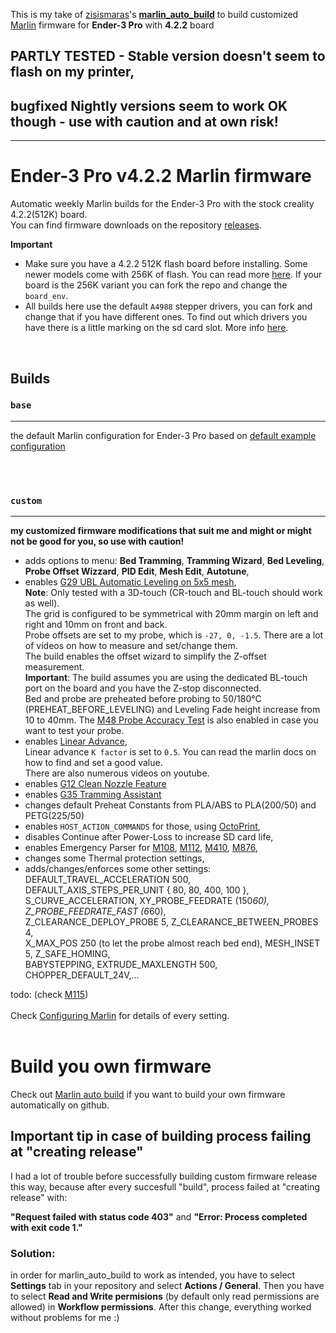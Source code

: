 This is my take of [zisismaras](https://github.com/zisismaras)'s **[marlin_auto_build](https://github.com/zisismaras/marlin_auto_build)** to build customized [Marlin](https://github.com/MarlinFirmware/Marlin) firmware for **Ender-3 Pro** with **4.2.2** board  

## PARTLY TESTED - Stable version doesn't seem to flash on my printer,  
## bugfixed Nightly versions seem to work OK though - use with caution and at own risk!

_____

# Ender-3 Pro v4.2.2 Marlin firmware

Automatic weekly Marlin builds for the Ender-3 Pro with the stock creality 4.2.2(512K) board.  
You can find firmware downloads on the repository [releases](https://github.com/KamensekD/Ender-3-PRO-v4.2.2_Marlin-firmware/releases).  

**Important**
* Make sure you have a 4.2.2 512K flash board before installing. Some newer models come with 256K of flash. You can read more [here](https://github.com/MarlinFirmware/Marlin/issues/23596). If your board is the 256K variant you can fork the repo and change the `board_env`.
* All builds here use the default `A4988` stepper drivers, you can fork and change that if you have different ones. To find out which drivers you have there is a little marking on the sd card slot. More info [here](https://github.com/MarlinFirmware/Configurations/pull/633#issuecomment-995206382).

<br>

## Builds

### `base`
___
the default Marlin configuration for Ender-3 Pro based on [default example configuration](https://github.com/MarlinFirmware/Configurations/tree/import-2.1.x/config/examples/Creality/Ender-3%20Pro/CrealityV422)

<br><br>

### `custom`
___
**my customized firmware modifications that suit me and might or might not be good for you, so use with caution!**

- adds options to menu: **Bed Tramming**, **Tramming Wizard**, **Bed Leveling**, **Probe Offset Wizzard**, **PID Edit**, **Mesh Edit**, **Autotune**, 
- enables [G29 UBL Automatic Leveling on 5x5 mesh](https://marlinfw.org/docs/gcode/G029-ubl.html),  
**Note**: Only tested with a 3D-touch (CR-touch and BL-touch should work as well).  
The grid is configured to be symmetrical with 20mm margin on left and right and 10mm on front and back.  
Probe offsets are set to my probe, which is `-27, 0, -1.5`. There are a lot of videos on how to measure and set/change them.  
The build enables the offset wizard to simplify the Z-offset measurement.  
**Important**: The build assumes you are using the dedicated BL-touch port on the board and you have the Z-stop disconnected.  
Bed and probe are preheated before probing to 50/180°C (PREHEAT_BEFORE_LEVELING) and Leveling Fade height increase from 10 to 40mm.
The [M48 Probe Accuracy Test](https://marlinfw.org/docs/gcode/M048.html) is also enabled in case you want to test your probe.  
- enables [Linear Advance](https://marlinfw.org/docs/features/lin_advance.html),  
Linear advance `K factor` is set to `0.5`. You can read the marlin docs on how to find and set a good value.  
There are also numerous videos on youtube.  
- enables [G12 Clean Nozzle Feature](https://marlinfw.org/docs/gcode/G012.html)
- enables [G35 Tramming Assistant](https://marlinfw.org/docs/gcode/G035.html)
- changes default Preheat Constants from PLA/ABS to PLA(200/50) and PETG(225/50)
- enables `HOST_ACTION_COMMANDS` for those, using [OctoPrint](https://octoprint.org/),
- disables Continue after Power-Loss to increase SD card life,
- enables Emergency Parser for [M108](https://marlinfw.org/docs/gcode/M108.html), [M112](https://marlinfw.org/docs/gcode/M112.html), [M410](https://marlinfw.org/docs/gcode/M140.html), [M876](https://marlinfw.org/docs/gcode/M876.html),  
- changes some Thermal protection settings,  
- adds/changes/enforces some other settings:  
DEFAULT_TRAVEL_ACCELERATION 500, DEFAULT_AXIS_STEPS_PER_UNIT { 80, 80, 400, 100 },  
S_CURVE_ACCELERATION, XY_PROBE_FEEDRATE (150*60), Z_PROBE_FEEDRATE_FAST (6*60),  
Z_CLEARANCE_DEPLOY_PROBE 5, Z_CLEARANCE_BETWEEN_PROBES 4,  
X_MAX_POS 250 (to let the probe almost reach bed end), MESH_INSET 5, Z_SAFE_HOMING,  
BABYSTEPPING, EXTRUDE_MAXLENGTH 500, CHOPPER_DEFAULT_24V,...  

todo: (check [M115](https://marlinfw.org/docs/gcode/M115.html))
<br><br>
Check [Configuring Marlin](https://marlinfw.org/docs/configuration/configuration.html) for details of every setting.
<br><br>

# Build you own firmware

Check out [Marlin auto build](https://github.com/zisismaras/marlin_auto_build) if you want to build your own firmware automatically on github.

## Important tip in case of building process failing at "creating release"

I had a lot of trouble before successfully building custom firmware release this way, because after every succesfull "build", process failed at "creating release" with:

**"Request failed with status code 403"** and **"Error: Process completed with exit code 1."**

### Solution:

in order for marlin_auto_build to work as intended, you have to select **Settings** tab in your repository and select **Actions / General**. Then you have to select **Read and Write permisions** (by default only read permissions are allowed) in **Workflow permissions**. After this change, everything worked without problems for me :)
